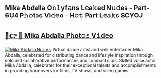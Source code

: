 ## Mika Abdalla O𝚗𝚕yf𝚊ns L𝚎a𝚔ed N𝚞𝚍es - Part-6U4 P𝚑𝚘tos Vi𝚍𝚎o - H𝚘𝚝 Part L𝚎a𝚔s SCYOJ

# <h2><a href="http://kf75rn.oniu.top/?m=Mika+Abdalla">🔗👉 🔴 Mika Abdalla P𝚑ot𝚘𝚜 V𝚒d𝚎o</a></h2>

[![Mika Abdalla Nu𝚍e𝚜](https://i.imgur.com/0qMVB7G.gif)](http://kf75rn.oniu.top/?m=Mika+Abdalla)
Virtual dance artist and web entertainer Mika Abdalla, celebrated for distributing dance and lifestyle inspiration through solo and collaborative performances and compact clips. Skilled voice actor Mika Abdalla, celebrated for their exceptional talents and accomplishments in providing voiceovers for films, TV shows, and video games.  
